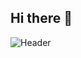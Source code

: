 ## Hi there 👋
![Header](./![github-header-image](https://github.com/Onesoonduck/Onesoonduck/assets/155965974/31c3ed97-f17a-490b-ac64-32949d93adeb)
)

<!--
**Onesoonduck/Onesoonduck** is a ✨ _special_ ✨ repository because its `README.md` (this file) appears on your GitHub profile.

Here are some ideas to get you started:

- 🔭 I’m currently working on ...
- 🌱 I’m currently learning ...
- 👯 I’m looking to collaborate on ...
- 🤔 I’m looking for help with ...
- 💬 Ask me about ...
- 📫 How to reach me: ...
- 😄 Pronouns: ...
- ⚡ Fun fact: ...
-->
